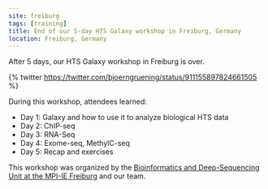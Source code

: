 ```yaml
---
site: freiburg
tags: [training]
title: End of our 5-day HTS Galaxy workshop in Freiburg, Germany
location: Freiburg, Germany
---
```


After 5 days, our HTS Galaxy workshop in Freiburg is over.

{% twitter https://twitter.com/bjoerngruening/status/911155897824661505 %}

During this workshop, attendees learned:

- Day 1: Galaxy and how to use it to analyze biological HTS data
- Day 2: ChIP-seq
- Day 3: RNA-Seq
- Day 4: Exome-seq, MethylC-seq
- Day 5: Recap and exercises

This workshop was organized by the [Bioinformatics and Deep-Sequencing Unit at the MPI-IE Freiburg](https://www.ie-freiburg.mpg.de/bioinformaticsfac) and our team.
